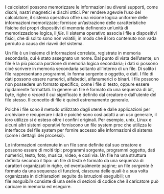 I calcolatori possono memorizzare le informazioni su diversi supporti, come dischi, nastri magnetici e dischi ottici. Per rendere agevole l’uso del calcolatore, il sistema operativo offre una visione logica uniforme delle informazioni memorizzate; fornisce un’astrazione delle caratteristiche fisiche dei propri dispositivi di memoria definendo un’unità di memorizzazione logica, il _file_. Il sistema operativo associa i file a dispositivi fisici, che di solito sono non volatili, in modo che il loro contenuto non vada perduto a causa dei riavvii del sistema.

Un file è un insieme di informazioni correlate, registrate in memoria secondaria, cui è stato assegnato un nome. Dal punto di vista dell’utente, un file è la più piccola porzione di memoria logica secondaria; i dati si possono cioè scrivere in memoria secondaria soltanto all’interno di un file. Di solito i file rappresentano programmi, in forma sorgente e oggetto, e dati. I file di dati possono essere numerici, alfabetici, alfanumerici o binari. I file possono non possedere un formato specifico, come i file di testo, oppure essere rigidamente formattati. In genere un file è formato da una sequenza di bit, byte, righe o _record_ il cui significato è definito dal creatore e dall’utente del file stesso. Il concetto di file è quindi estremamente generale.

Poiché i file sono il metodo utilizzato dagli utenti e dalle applicazioni per archiviare e recuperare i dati e poiché sono così adatti a un uso generale, il loro utilizzo si è esteso oltre i confini originali. Per esempio, unix, Linux e alcuni altri sistemi operativi forniscono un file system proc che utilizza le interfacce del file system per fornire accesso alle informazioni di sistema (come i dettagli dei processi).

Le informazioni contenute in un file sono definite dal suo creatore e possono essere di molti tipi: programmi sorgente, programmi oggetto, dati numerici, testo, foto, musica, video, e così via. Un file ha una struttura definita secondo il tipo: un file di _testo_ è formato da una sequenza di caratteri organizzati in righe, ed eventualmente pagine; un file _sorgente_ è formato da una sequenza di funzioni, ciascuna delle quali è a sua volta organizzata in dichiarazioni seguite da istruzioni eseguibili; un file _eseguibile_ consiste di una serie di sezioni di codice che il caricatore può caricare in memoria ed eseguire.